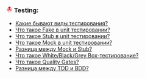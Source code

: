 <h3>
  <img src="../assets/Testing_Library.png" width="16" height="16" />
  <span>Testing:</span>
</h3>

- [Какие бывают виды тестирования?](https://youtu.be/i96lHslBOIc?t=47)
- [Что такое Fake в unit тестировании?](https://youtu.be/i96lHslBOIc?t=126)
- [Что такое Stub в unit тестировании?](https://youtu.be/i96lHslBOIc?t=194)
- [Что такое Mock в unit тестировании?](https://youtu.be/i96lHslBOIc?t=234)
- [Разница между Mock и Stub?](https://youtu.be/i96lHslBOIc?t=299)
- [Что такое White/Black/Grey Box-тестирование?](https://youtu.be/__neFkxAO9s?t=30)
- [Что такое Quality Gates?](https://youtu.be/__neFkxAO9s?t=145)
- [Разница между TDD и BDD?](https://youtu.be/__neFkxAO9s?t=247)
